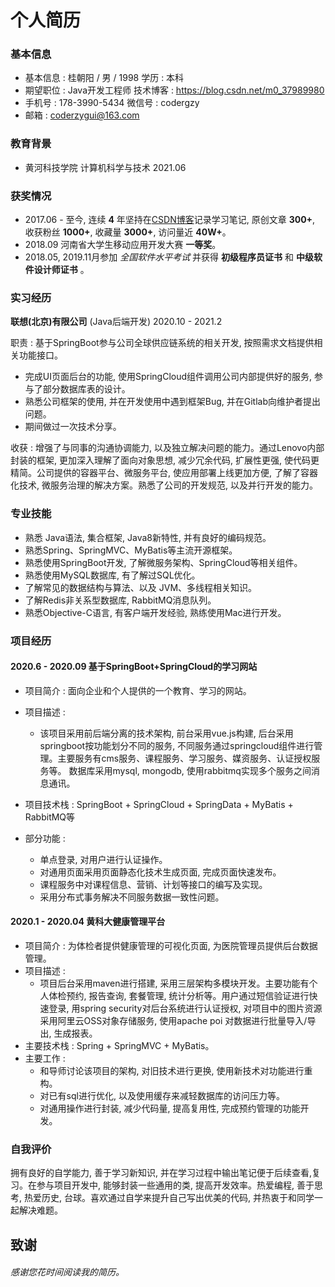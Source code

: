 # 个人简历

### 基本信息

- 基本信息 : 桂朝阳 / 男 / 1998					    学历 : 本科
- 期望职位 : Java开发工程师	                        技术博客 : https://blog.csdn.net/m0_37989980
- 手机号 : 178-3990-5434								微信号 : codergzy
- 邮箱 :  coderzygui@163.com

### 教育背景

- 黄河科技学院        	             计算机科学与技术					    2021.06

### 获奖情况

- 2017.06 - 至今, 连续 **4** 年坚持在[CSDN博客](https://blog.csdn.net/m0_37989980)记录学习笔记, 原创文章 **300+**, 收获粉丝 **1000+**, 收藏量 **3000+**, 访问量近 **40W+**。
- 2018.09 河南省大学生移动应用开发大赛 **一等奖**。
- 2018.05, 2019.11月参加 *全国软件水平考试* 并获得 **初级程序员证书** 和 **中级软件设计师证书** 。

### 实习经历

**联想(北京)有限公司** (Java后端开发) 			 			2020.10 - 2021.2

职责 : 基于SpringBoot参与公司全球供应链系统的相关开发, 按照需求文档提供相关功能接口。

- 完成UI页面后台的功能, 使用SpringCloud组件调用公司内部提供好的服务, 参与了部分数据库表的设计。
- 熟悉公司框架的使用, 并在开发使用中遇到框架Bug, 并在Gitlab向维护者提出问题。
- 期间做过一次技术分享。

收获 : 增强了与同事的沟通协调能力, 以及独立解决问题的能力。通过Lenovo内部封装的框架, 更加深入理解了面向对象思想, 减少冗余代码, 扩展性更强, 使代码更精简。公司提供的容器平台、微服务平台, 使应用部署上线更加方便, 了解了容器化技术, 微服务治理的解决方案。熟悉了公司的开发规范, 以及并行开发的能力。

### 专业技能

- 熟悉 Java语法, 集合框架, Java8新特性, 并有良好的编码规范。
- 熟悉Spring、SpringMVC、MyBatis等主流开源框架。
- 熟悉使用SpringBoot开发, 了解微服务架构、SpringCloud等相关组件。
- 熟悉使用MySQL数据库, 有了解过SQL优化。
- 了解常见的数据结构与算法、以及 JVM、多线程相关知识。
- 了解Redis非关系型数据库, RabbitMQ消息队列。
- 熟悉Objective-C语言, 有客户端开发经验, 熟练使用Mac进行开发。

### 项目经历

#### 2020.6 - 2020.09 基于SpringBoot+SpringCloud的学习网站

- 项目简介 :  面向企业和个人提供的一个教育、学习的网站。
- 项目描述 :
  - 该项目采用前后端分离的技术架构, 前台采用vue.js构建, 后台采用springboot按功能划分不同的服务, 不同服务通过springcloud组件进行管理。主要服务有cms服务、课程服务、学习服务、媒资服务、认证授权服务等。 数据库采用mysql, mongodb, 使用rabbitmq实现多个服务之间消息通讯。
- 项目技术栈 : SpringBoot + SpringCloud + SpringData + MyBatis + RabbitMQ等

- 部分功能 :

  - 单点登录, 对用户进行认证操作。
  - 对通用页面采用页面静态化技术生成页面, 完成页面快速发布。
  - 课程服务中对课程信息、营销、计划等接口的编写及实现。
  - 采用分布式事务解决不同服务数据一致性问题。

#### 2020.1 - 2020.04 黄科大健康管理平台

- 项目简介 : 为体检者提供健康管理的可视化页面, 为医院管理员提供后台数据管理。
- 项目描述 :
  -  项目后台采用maven进行搭建, 采用三层架构多模块开发。主要功能有个人体检预约, 报告查询, 套餐管理, 统计分析等。用户通过短信验证进行快速登录, 用spring security对后台系统进行认证授权, 对项目中的图片资源采用阿里云OSS对象存储服务, 使用apache poi 对数据进行批量导入/导出, 生成报表。
- 主要技术栈 :  Spring + SpringMVC + MyBatis。
- 主要工作 :
  - 和导师讨论该项目的架构, 对旧技术进行更换, 使用新技术对功能进行重构。
  - 对已有sql进行优化, 以及使用缓存来减轻数据库的访问压力等。
  - 对通用操作进行封装, 减少代码量, 提高复用性, 完成预约管理的功能开发。

### 自我评价

拥有良好的自学能力, 善于学习新知识, 并在学习过程中输出笔记便于后续查看,复习。在参与项目开发中, 能够封装一些通用的类, 提高开发效率。热爱编程, 善于思考, 热爱历史, 台球。喜欢通过自学来提升自己写出优美的代码, 并热衷于和同学一起解决难题。



## 致谢

###### 感谢您花时间阅读我的简历。


